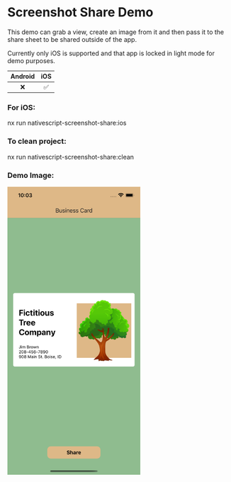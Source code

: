 # Screenshot Share Demo

This demo can grab a view, create an image from it and then pass it to the share sheet to be shared outside of the app.

Currently only iOS is supported and that app is locked in light mode for demo purposes.

| Android |        iOS         |
| :-----: | :----------------: |
|   :x:   | :white_check_mark: |

### For iOS:

nx run nativescript-screenshot-share:ios

### To clean project:

nx run nativescript-screenshot-share:clean

### Demo Image:

<img width="300" height="650" src="demo.png"></img>
